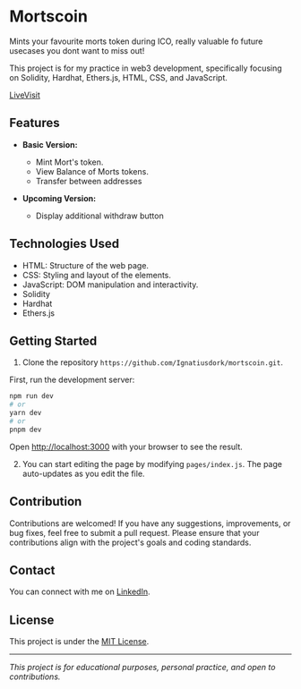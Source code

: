 # Mortscoin

Mints your favourite morts token during ICO, really valuable fo future usecases you dont want to miss out!

This project is for my practice in web3 development, specifically focusing on Solidity, Hardhat, Ethers.js, HTML, CSS, and JavaScript.

[LiveVisit](https://mortscoin.vercel.app/)

## Features

- **Basic Version:**
  - Mint Mort's token.
  - View Balance of Morts tokens.
  - Transfer between addresses

- **Upcoming Version:**
  - Display additional withdraw button
## Technologies Used

- HTML: Structure of the web page.
- CSS: Styling and layout of the elements.
- JavaScript: DOM manipulation and interactivity.
- Solidity
- Hardhat
- Ethers.js

## Getting Started

1. Clone the repository `https://github.com/Ignatiusdork/mortscoin.git`.

First, run the development server:

```bash
npm run dev
# or
yarn dev
# or
pnpm dev
```

Open [http://localhost:3000](http://localhost:3000) with your browser to see the result.

2. You can start editing the page by modifying `pages/index.js`. The page auto-updates as you edit the file.

## Contribution

Contributions are welcomed! If you have any suggestions, improvements, or bug fixes, feel free to submit a pull request. Please ensure that your contributions align with the project's goals and coding standards.

## Contact

You can connect with me on [LinkedIn](https://www.linkedin.com/in/abas-ignatius-332799254/).

## License

This project is under the [MIT License](LICENSE).

---

*This project is for educational purposes, personal practice, and open to contributions.*